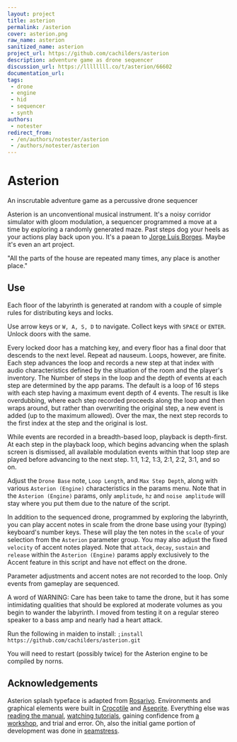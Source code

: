 ```yaml
---
layout: project
title: asterion
permalink: /asterion
cover: asterion.png
raw_name: asterion
sanitized_name: asterion
project_url: https://github.com/cachilders/asterion
description: adventure game as drone sequencer
discussion_url: https://llllllll.co/t/asterion/66602
documentation_url: 
tags:
 - drone
 - engine
 - hid
 - sequencer
 - synth
authors:
 - notester
redirect_from:
 - /en/authors/notester/asterion
 - /authors/notester/asterion
---
```

# Asterion
An inscrutable adventure game as a percussive drone sequencer

Asterion is an unconventional musical instrument. It's a noisy corridor simulator with gloom modulation, a sequencer programmed a move at a time by exploring a randomly generated maze. Past steps dog your heels as your actions play back upon you. It's a paean to [Jorge Luis Borges](https://en.wikipedia.org/wiki/The_House_of_Asterion). Maybe it's even an art project.

"All the parts of the house are repeated many times, any place is another place."

## Use
Each floor of the labyrinth is generated at random with a couple of simple rules for distributing keys and locks.

Use arrow keys or `W, A, S, D` to navigate. Collect keys with `SPACE` or `ENTER`. Unlock doors with the same.

Every locked door has a matching key, and every floor has a final door that descends to the next level. Repeat ad nauseum. Loops, however, are finite. Each step advances the loop and records a new step at that index with audio characteristics defined by the situation of the room and the player's inventory. The Number of steps in the loop and the depth of events at each step are determined by the app params. The default is a loop of 16 steps with each step having a maximum event depth of 4 events. The result is like overdubbing, where each step recorded proceeds along the loop and then wraps around, but rather than overwriting the original step, a new event is added (up to the maximum allowed). Over the max, the next step records to the first index at the step and the original is lost.

While events are recorded in a breadth-based loop, playback is depth-first. At each step in the playback loop, which begins advancing when the splash screen is dismissed, all available modulation events within that loop step are played before advancing to the next step. 1:1, 1:2, 1:3, 2:1, 2:2, 3:1, and so on.

Adjust the `Drone Base` note, `Loop Length`, and `Max Step Depth`, along with various `Asterion (Engine)` characteristics in the params menu. Note that in the `Asterion (Engine)` params, only `amplitude`, `hz` and `noise amplitude` will stay where you put them due to the nature of the script.

In addition to the sequenced drone, programmed by exploring the labyrinth, you can play accent notes in scale from the drone base using your (typing) keyboard's number keys. These will play the ten notes in the `scale` of your selection from the `Asterion` parameter group. You may also adjust the fixed `velocity` of accent notes played. Note that `attack`, `decay`, `sustain` and `release` within the `Asterion (Engine)` params apply exclusively to the Accent feature in this script and have not effect on the drone.

Parameter adjustments and accent notes are not recorded to the loop. Only events from gameplay are sequenced.

A word of WARNING: Care has been take to tame the drone, but it has some intimidating qualities that should be explored at moderate volumes as you begin to wander the labyrinth. I moved from testing it on a regular stereo speaker to a bass amp and nearly had a heart attack.

Run the following in maiden to install:
`;install https://github.com/cachilders/asterion.git`

You will need to restart (possibly twice) for the Asterion engine to be compiled by norns.

## Acknowledgements
Asterion splash typeface is adapted from [Rosarivo](https://fonts.google.com/specimen/Rosarivo/about). Environments and graphical elements were built in [Crocotile](http://www.crocotile3d.com) and [Aseprite](https://www.aseprite.org). Everything else was [reading the manual](https://monome.org/docs/norns/engine-study-2/#engine-lib), [watching tutorials](https://youtu.be/ntL8QDOhhL8?si=0lnKQxBFNbMhZilt), gaining confidence from [a workshop](https://musichackspace.org/product/tone-to-drone-introduction-to-supercollider-for-monome-norns/), and trial and error. Oh, also the initial game portion of development was done in [seamstress](https://llllllll.co/t/seamstress-is-a-lua-scripting-environment-for-musical-communication/64556).